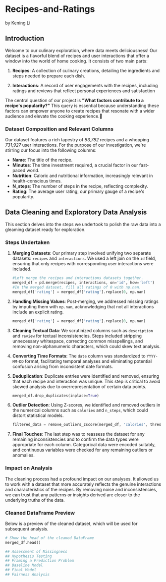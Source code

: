 # Recipes-and-Ratings
by Kening Li
## Introduction
Welcome to our culinary exploration, where data meets deliciousness! Our dataset is a flavorful blend of recipes and user interactions that offer a window into the world of home cooking. It consists of two main parts:

1. **Recipes**: A collection of culinary creations, detailing the ingredients and steps needed to prepare each dish.

2. **Interactions**: A record of user engagements with the recipes, including ratings and reviews that reflect personal experiences and satisfaction

The central question of our project is **"What factors contribute to a recipe's popularity?"** This query is essential because understanding these factors can empower anyone to create recipes that resonate with a wider audience and elevate the cooking experience.🥘

### Dataset Composition and Relevant Columns
Our dataset features a rich tapestry of *83,782* recipes and a whopping *731,927* user interactions. For the purpose of our investigation, we're stirring our focus into the following columns:
- **Name**: The title of the recipe.
- **Minutes**: The time investment required, a crucial factor in our fast-paced world.
- **Nutrition**: Caloric and nutritional information, increasingly relevant in health-conscious times.
- **N_steps**: The number of steps in the recipe, reflecting complexity.
- **Rating**: The average user rating, our primary gauge of a recipe's popularity.


## Data Cleaning and Exploratory Data Analysis

This section delves into the steps we undertook to polish the raw data into a gleaming dataset ready for exploration.

### Steps Undertaken

1. **Merging Datasets**: Our primary step involved unifying two separate datasets: `recipes` and `interactions`. We used a left join on the `id` field, ensuring that only recipes with corresponding user interactions were included. 
    ```python
    #Left merge the recipes and interactions datasets together.
    merged_df = pd.merge(recipes, interactions, on='id', how='left')
    #In the merged dataset, fill all ratings of 0 with np.nan.
    merged_df['rating'] = merged_df['rating'].replace(0, np.nan)
    ```

2. **Handling Missing Values**: Post-merging, we addressed missing ratings by imputing them with `np.nan`, acknowledging that not all interactions include an explicit rating. 

    ```python
    merged_df['rating'] = merged_df['rating'].replace(0, np.nan)
    ```

3. **Cleaning Textual Data**: We scrutinized columns such as `description` and `review` for textual inconsistencies. Steps included stripping unnecessary whitespace, correcting common misspellings, and removing non-alphanumeric characters, which could skew text analysis.

4. **Converting Time Formats**: The `date` column was standardized to `YYYY-MM-DD` format, facilitating temporal analyses and eliminating potential confusion arising from inconsistent date formats.

5. **Deduplication**: Duplicate entries were identified and removed, ensuring that each recipe and interaction was unique. This step is critical to avoid skewed analysis due to overrepresentation of certain data points.

    ```python
    merged_df.drop_duplicates(inplace=True)
    ```

6. **Outlier Detection**: Using Z-scores, we identified and removed outliers in the numerical columns such as `calories` and `n_steps`, which could distort statistical models.

    ```python
    filtered_data = remove_outliers_zscore(merged_df, 'calories', threshold=3)
    ```

7. **Final Touches**: The last step was to reassess the dataset for any remaining inconsistencies and to confirm the data types were appropriate for each column. Categorical data were encoded suitably, and continuous variables were checked for any remaining outliers or anomalies.

### Impact on Analysis
The cleaning process had a profound impact on our analyses. It allowed us to work with a dataset that more accurately reflects the genuine interactions and characteristics of the recipes. By removing noise and inconsistencies, we can trust that any patterns or insights derived are closer to the underlying truths of the data.

### Cleaned DataFrame Preview
Below is a preview of the cleaned dataset, which will be used for subsequent analysis.

```python
# Show the head of the cleaned DataFrame
merged_df.head()

## Assessment of Missingness
## Hypothesis Testing
## Framing a Prediction Problem
## Baseline Model
## Final Model
## Fairness Analysis
